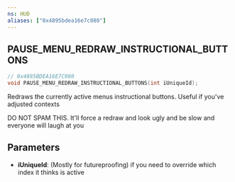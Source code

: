 ```yaml
---
ns: HUD
aliases: ["0x4895bdea16e7c080"]
---
```

## PAUSE_MENU_REDRAW_INSTRUCTIONAL_BUTTONS

```c
// 0x4895BDEA16E7C080
void PAUSE_MENU_REDRAW_INSTRUCTIONAL_BUTTONS(int iUniqueId);
```

Redraws the currently active menus instructional buttons. Useful if you've adjusted contexts

DO NOT SPAM THIS. It'll force a redraw and look ugly and be slow and everyone will laugh at you


## Parameters
* **iUniqueId**: (Mostly for futureproofing) if you need to override which index it thinks is active
